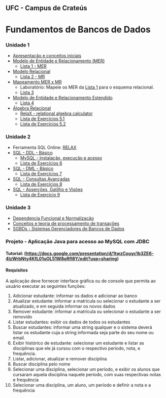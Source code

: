## UFC - Campus de Crateús
# Fundamentos de Bancos de Dados

### Unidade 1
* [Apresentação e conceitos iniciais](https://drive.google.com/open?id=1krhCp9Kb1fOWDtqxMN878f-EiGk4nTSM0DYEjHKD9Rg)
* [Modelo de Entidade e Relacionamento (MER)](https://drive.google.com/open?id=1lUIdja9H6GxY9hwPMgsupfQOa3qOVk9jvoMkC6UMm10)
  * [Lista 1 - MER](https://docs.google.com/document/d/125keCkbNjf0MZM3PXv3u2xqRtyJoMC8fQxcM3u4HoPI/edit?usp=sharing) 
* [Modelo Relacional](https://drive.google.com/open?id=1wBYxGVxglgNVy0D5FSdpzS7LGaYJ1m36S95i-7iFmz4)
  * [Lista 2 - MR](https://docs.google.com/document/d/10G8javKmvfkSv4yb6BOzCH--621pR_fJ10uOWHa80a8/edit?usp=sharing) 
* [Mapeamento MER x MR](https://drive.google.com/open?id=1ue2QW_yUUCSUjLfFp9omQN8sz_qWOrgOciRMIZ_4Kk0)
  * Laboratório: Mapeie os MER da [Lista 1](https://docs.google.com/document/d/125keCkbNjf0MZM3PXv3u2xqRtyJoMC8fQxcM3u4HoPI/edit?usp=sharing) para o esquema relacional.
  * [Lista 3](https://docs.google.com/document/d/1dFWVYL9VfOEaMNX5KUnissp4M9_Bx8UxuGHO3tf9W48/edit?usp=sharing)
* [Modelo de Entidade e Relacionamento Estendido](https://drive.google.com/open?id=1XfTijKrRKd-7EZS9zN3vIQYu5LXLEwVEsAcVMh3_dps)
  * [Lista 4](https://docs.google.com/document/d/198bqAr1kpQDNYI3cxV5x26jIiV1D2r5Dr0863Aszr_U/edit?usp=sharing)
* [Álgebra Relacional](https://drive.google.com/open?id=1T_u8VMd9ljc3VqDAErhzqZPUsTXIlI-IyxS_kt6ZQIY)
  * [RelaX - relational algebra calculator](relax-conf.md)
  * [Lista de Exercícios 5.1](exercicios/lista-5.1.v2.md)
  * [Lista de Exercícios 5.2](exercicios/lista-5.2.md)

### Unidade 2
* Ferramenta SQL Online: [RELAX](https://dbis-uibk.github.io/relax/calc/local/uibk/local/0)
* [SQL - DDL - Básico](https://drive.google.com/open?id=1I21sC--ZbYov2FpWxnOcjJrLbROA3CXqz6k24W91GZc)
  * [MySQL - Instalação, execução e acesso](http://docs.google.com/presentation/d/1G9aglX3x5Rvy0qZaS3_nPTdzAER4EflgCsOn6AFCJCk)
  * [Lista de Exercícios 6](exercicios/lista-6.1.md)
* [SQL - DML - Básico](https://drive.google.com/open?id=1FT85SkldQPwp5AdGSXlR5XYT0R-98xF-7hBDKedF47w)
  * [Lista de Exercícios 7](exercicios/lista-7.1.md)
* [SQL - Consultas Avançadas](https://drive.google.com/open?id=12FElkhW_TdgN7JD30iuT_7QGwrL7la5akGHxPoRqR3U)
  * [Lista de Exercícios 8](exercicios/lista-8.1.md)
* [SQL - Asserções, Gatilho e Visões](https://drive.google.com/open?id=1mk3qPFa8CqGVEgOQd6buhlLWy-99chrFBNGLxMk4C2k)
  * [Lista de Exercício 9](http://drive.google.com/open?id=1s1bB1s1FeNy8CWBA8yHL1Uw29K7NRy0DyjGhCS0A_As)

### Unidade 3
* [Dependencia Funcional e Normalizacão](http://drive.google.com/open?id=1bvx4hvj13ijcQDa_KhEc8e5E4qHS9CRCFi2_9g8WkcM)
* [Conceitos e teoria de processamento de transações](http://drive.google.com/open?id=1FBYoErQmhqhP-etwd7ArKn7B1sr7REC1Ngl8Jwo9sN8)
* [SGBDs - Sistemas Gerenciadores de Bancos de Dados](http://docs.google.com/presentation/d/1u1bjiIqEVVLBHYUyUCQtvLFhdxat8ns3J0bel2BMPb0/edit?usp=sharing)

### Projeto - Aplicação Java para acesso ao MySQL com JDBC

#### Tutorial: (https://docs.google.com/presentation/d/1twzCouyc1b3ZE6-4lzWrbNty4KfL01uOL51W8oRfl8Y/edit?usp=sharing)
  
#### Requisitos
A aplicação deve fornecer interface gráfica ou de console que permita ao usuário executar as seguintes funções:

1. Adicionar estudante: informar os dados e adicionar ao banco
2. Atualizar estudante: informar a matrícula ou selecionar o estudante a ser atualizado, e em seguida informar os novos dados
3. Remover estudante: informar a matrícula ou selecionar o estudante  a ser removido
4. Listar estudantes: exibir os dados de todos os estudantes
5. Buscar estudantes: informar uma string qualquer e o sistema deverá listar os estudante cuja a string informada seja parte do seu nome ou email.
6. Exibir histórico de estudante: selecionar um estudante e listar as disciplinas que ele já cursou com o respectivo período, nota, e frequência.
7. Listar, adicionar, atualizar e remover disciplina
8. Buscar disciplina pelo nome
9. Selecionar uma disciplina, selecionar um período, e exibir os alunos que cursaram aquela disciplina naquele período, com suas respectivas notas e frequência
10. Selecionar uma disciplina, um aluno, um período e definir a nota e a frequência
